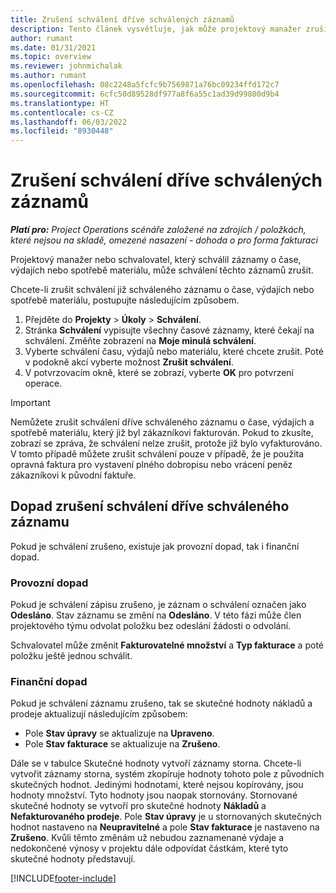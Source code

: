 ```yaml
---
title: Zrušení schválení dříve schválených záznamů
description: Tento článek vysvětluje, jak může projektový manažer zrušit schválení dříve schválených záznamů o čase, výdajích nebo spotřebě materiálu.
author: rumant
ms.date: 01/31/2021
ms.topic: overview
ms.reviewer: johnmichalak
ms.author: rumant
ms.openlocfilehash: 08c2248a5fcfc9b7569871a76bc09234ffd172c7
ms.sourcegitcommit: 6cfc50d89528df977a8f6a55c1ad39d99800d9b4
ms.translationtype: HT
ms.contentlocale: cs-CZ
ms.lasthandoff: 06/03/2022
ms.locfileid: "8930448"
---
```

# <a name="cancel-the-approval-of-previously-approved-entries"></a>Zrušení schválení dříve schválených záznamů

_**Platí pro:** Project Operations scénáře založené na zdrojích / položkách, které nejsou na skladě, omezené nasazení - dohoda o pro forma fakturaci_

Projektový manažer nebo schvalovatel, který schválil záznamy o čase, výdajích nebo spotřebě materiálu, může schválení těchto záznamů zrušit. 

Chcete-li zrušit schválení již schváleného záznamu o čase, výdajích nebo spotřebě materiálu, postupujte následujícím způsobem.

1. Přejděte do **Projekty** \> **Úkoly** \> **Schválení**.
2. Stránka **Schválení** vypisujte všechny časové záznamy, které čekají na schválení. Změňte zobrazení na **Moje minulá schválení**.
3. Vyberte schválení času, výdajů nebo materiálu, které chcete zrušit. Poté v podokně akcí vyberte možnost **Zrušit schválení**.
4. V potvrzovacím okně, které se zobrazí, vyberte **OK** pro potvrzení operace.

> [!IMPORTANT]
> Nemůžete zrušit schválení dříve schváleného záznamu o čase, výdajích a spotřebě materiálu, který již byl zákazníkovi fakturován. Pokud to zkusíte, zobrazí se zpráva, že schválení nelze zrušit, protože již bylo vyfakturováno. V tomto případě můžete zrušit schválení pouze v případě, že je použita opravná faktura pro vystavení plného dobropisu nebo vrácení peněz zákazníkovi k původní faktuře.

## <a name="impact-of-canceling-the-approval-of-a-previously-approved-entry"></a>Dopad zrušení schválení dříve schváleného záznamu

Pokud je schválení zrušeno, existuje jak provozní dopad, tak i finanční dopad.

### <a name="operational-impact"></a>Provozní dopad

Pokud je schválení zápisu zrušeno, je záznam o schválení označen jako **Odesláno**. Stav záznamu se změní na **Odesláno**. V této fázi může člen projektového týmu odvolat položku bez odeslání žádosti o odvolání.

Schvalovatel může změnit **Fakturovatelné množství** a **Typ fakturace** a poté položku ještě jednou schválit.

### <a name="financial-impact"></a>Finanční dopad

Pokud je schválení záznamu zrušeno, tak se skutečné hodnoty nákladů a prodeje aktualizují následujícím způsobem:

- Pole **Stav úpravy** se aktualizuje na **Upraveno**.
- Pole **Stav fakturace** se aktualizuje na **Zrušeno**.

Dále se v tabulce Skutečné hodnoty vytvoří záznamy storna. Chcete-li vytvořit záznamy storna, systém zkopíruje hodnoty tohoto pole z původních skutečných hodnot. Jedinými hodnotami, které nejsou kopírovány, jsou hodnoty množství. Tyto hodnoty jsou naopak stornovány. Stornované skutečné hodnoty se vytvoří pro skutečné hodnoty **Nákladů** a **Nefakturovaného prodeje**. Pole **Stav úpravy** je u stornovaných skutečných hodnot nastaveno na **Neupravitelné** a pole **Stav fakturace** je nastaveno na **Zrušeno**. Kvůli těmto změnám už nebudou zaznamenané výdaje a nedokončené výnosy v projektu dále odpovídat částkám, které tyto skutečné hodnoty představují.

[!INCLUDE[footer-include](../includes/footer-banner.md)]
